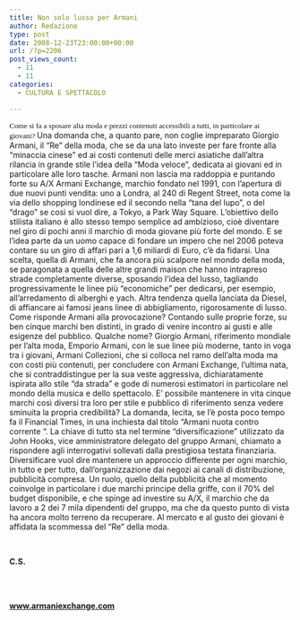 ```yaml
---
title: Non solo lusso per Armani
author: Redazione
type: post
date: 2008-12-23T23:00:00+00:00
url: /?p=2206
post_views_count:
  - 11
  - 11
categories:
  - CULTURA E SPETTACOLO

---
```

<p class="MsoNormal">
  <span style="font&#45;size: 10pt; font&#45;family: Tahoma">Come si fa a sposare alta moda e prezzi contenuti accessibili a tutti, in particolare ai giovani?&nbsp;</span>Una domanda che, a quanto pare, non coglie impreparato Giorgio Armani, il &ldquo;Re&rdquo; della moda, che se da una lato investe per<span> </span>fare fronte alla &ldquo;minaccia cinese&rdquo; ed ai costi contenuti delle merci asiatiche dall&rsquo;altra rilancia in grande stile l&rsquo;idea della &ldquo;Moda veloce&rdquo;, dedicata ai giovani ed in particolare alle loro tasche. Armani non lascia ma raddoppia e puntando forte su A/X Armani Exchange, marchio fondato nel 1991, con l&rsquo;apertura di due nuovi punti vendita: uno a Londra, al 240 di Regent Street, nota come la via dello shopping londinese ed il secondo nella &ldquo;tana del lupo&rdquo;, o del &ldquo;drago&rdquo; se cos&igrave; si vuol dire, a Tokyo, a Park Way Square. L&rsquo;obiettivo dello stilista italiano &egrave; allo stesso tempo semplice ad ambizioso, cio&egrave; diventare nel giro di pochi anni il marchio di moda giovane pi&ugrave; forte del mondo. E se l&rsquo;idea parte da un uomo capace di fondare un impero che nel 2006 poteva contare su un giro di affari pari a 1,6 miliardi di Euro, c&rsquo;&egrave; da fidarsi. Una scelta, quella di Armani, che fa ancora pi&ugrave; scalpore nel mondo della moda, se paragonata a quella delle altre grandi maison che hanno intrapreso strade completamente diverse, sposando l&rsquo;idea del lusso, tagliando progressivamente le linee pi&ugrave; &ldquo;economiche&rdquo; per dedicarsi, per esempio, all&rsquo;arredamento di alberghi e yach. Altra tendenza quella lanciata da Diesel, di affiancare ai famosi jeans linee di abbigliamento, rigorosamente di lusso. Come risponde Armani alla provocazione? Contando sulle proprie forze, su ben cinque marchi ben distinti, in grado di venire incontro ai gusti e alle esigenze del pubblico. Qualche nome? Giorgio Armani, riferimento mondiale per l&rsquo;alta moda, Emporio Armani, con le sue linee pi&ugrave; moderne, tanto in voga tra i giovani, Armani Collezioni, che si colloca nel ramo dell&rsquo;alta moda ma con costi pi&ugrave; contenuti, per concludere con Armani Exchange, l&rsquo;ultima nata, che si contraddistingue per la sua veste aggressiva, dichiaratamente ispirata allo stile &ldquo;da strada&rdquo; e gode di numerosi estimatori in particolare nel mondo della musica e dello spettacolo. E&rsquo; possibile mantenere in vita cinque marchi cos&igrave; diversi tra loro per stile e pubblico di riferimento senza vedere sminuita la propria credibilit&agrave;? La domanda, lecita, se l&rsquo;&egrave; posta poco tempo fa il Financial Times, in una inchiesta dal titolo &ldquo;Armani nuota contro corrente &ldquo;. La chiave di tutto sta nel termine &ldquo;diversificazione&rdquo; utilizzato da John Hooks, vice amministratore delegato del gruppo Armani, chiamato a rispondere agli interrogativi sollevati dalla prestigiosa testata finanziaria. Diversificare vuol dire mantenere un approccio differente per ogni marchio, in tutto e per tutto, dall&rsquo;organizzazione dai negozi ai canali di distribuzione, pubblicit&agrave; compresa. Un ruolo, quello della pubblicit&agrave; che al momento coinvolge in particolare i due marchi principe della griffe, con il 70% del budget disponibile, e che spinge ad investire su A/X, il marchio che da lavoro a 2 dei 7 mila dipendenti del gruppo, ma che da questo punto di vista ha ancora molto terreno da recuperare. Al mercato e al gusto dei giovani &egrave; affidata la scommessa del &ldquo;Re&rdquo; della moda.
</p>

<p class="MsoNormal">
  &nbsp;
</p>

<p class="MsoNormal">
  <strong>C.S.</strong>
</p>

<p class="MsoNormal">
  <a href="https://www.armaniexchange.com"><br type="_moz" /><br /> </a>
</p>

<p class="MsoNormal">
  <a href="https://www.armaniexchange.com"><strong>www.armaniexchange.com</strong></a>
</p>
